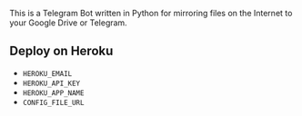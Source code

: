 This is a Telegram Bot written in Python for mirroring files on the Internet to your Google Drive or Telegram.


## Deploy on Heroku

* `HEROKU_EMAIL`
* `HEROKU_API_KEY`
* `HEROKU_APP_NAME`
* `CONFIG_FILE_URL`
